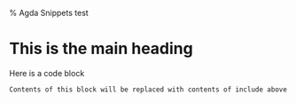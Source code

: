 % Agda Snippets test

# This is the main heading

Here is a code block

``` {include="../../agda-src/Permutations.agda"}
Contents of this block will be replaced with contents of include above
```

